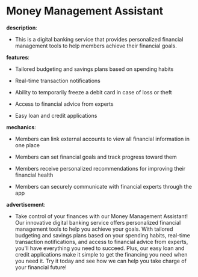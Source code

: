 # Money Management Assistant

**description**: 

- This is a digital banking service that provides personalized financial management tools to help members achieve their financial goals.

**features**: 

- Tailored budgeting and savings plans based on spending habits

- Real-time transaction notifications

- Ability to temporarily freeze a debit card in case of loss or theft

- Access to financial advice from experts

- Easy loan and credit applications

**mechanics**: 

- Members can link external accounts to view all financial information in one place

- Members can set financial goals and track progress toward them

- Members receive personalized recommendations for improving their financial health

- Members can securely communicate with financial experts through the app

**advertisement**: 

- Take control of your finances with our Money Management Assistant! Our innovative digital banking service offers personalized financial management tools to help you achieve your goals. With tailored budgeting and savings plans based on your spending habits, real-time transaction notifications, and access to financial advice from experts, you'll have everything you need to succeed. Plus, our easy loan and credit applications make it simple to get the financing you need when you need it. Try it today and see how we can help you take charge of your financial future!

